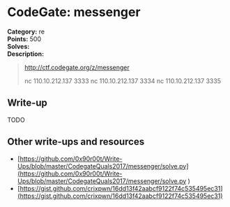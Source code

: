 # CodeGate: messenger

**Category:** re  
**Points:** 500  
**Solves:**  
**Description:**  

> http://ctf.codegate.org/z/messenger
> 
> 
> nc 110.10.212.137 3333
> nc 110.10.212.137 3334
> nc 110.10.212.137 3335

## Write-up

TODO

## Other write-ups and resources

* [https://github.com/0x90r00t/Write-Ups/blob/master/CodegateQuals2017/messenger/solve.py](https://github.com/0x90r00t/Write-Ups/blob/master/CodegateQuals2017/messenger/solve.py
)
* [https://gist.github.com/crixpwn/16dd13f42aabcf9122f74c535495ec31](https://gist.github.com/crixpwn/16dd13f42aabcf9122f74c535495ec31)
